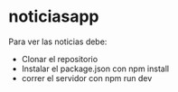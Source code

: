 # noticiasapp
Para ver las noticias debe:
- Clonar el repositorio
- Instalar el package.json con npm install
- correr el servidor con npm run dev
  
